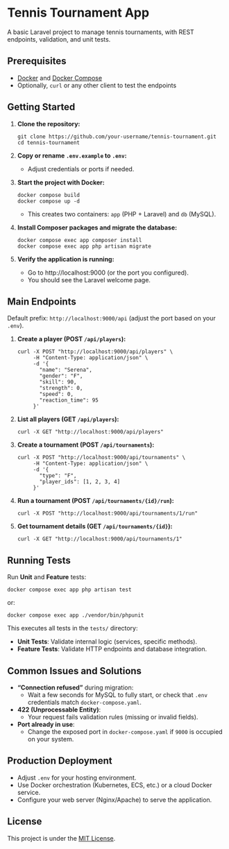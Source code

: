 # Tennis Tournament App

A basic Laravel project to manage tennis tournaments, with REST endpoints, validation, and unit tests.

## Prerequisites
- [Docker](https://docs.docker.com/get-docker/) and [Docker Compose](https://docs.docker.com/compose/install/)
- Optionally, `curl` or any other client to test the endpoints

## Getting Started

1. **Clone the repository:**

    ```
    git clone https://github.com/your-username/tennis-tournament.git
    cd tennis-tournament
    ```

2. **Copy or rename `.env.example` to `.env`:**
   - Adjust credentials or ports if needed.

3. **Start the project with Docker:**

    ```
    docker compose build
    docker compose up -d
    ```

   - This creates two containers: `app` (PHP + Laravel) and `db` (MySQL).

4. **Install Composer packages and migrate the database:**

    ```
    docker compose exec app composer install
    docker compose exec app php artisan migrate
    ```

5. **Verify the application is running:**
   - Go to http://localhost:9000 (or the port you configured).
   - You should see the Laravel welcome page.

## Main Endpoints

Default prefix: `http://localhost:9000/api` (adjust the port based on your `.env`).

1. **Create a player (POST `/api/players`):**

    ```
    curl -X POST "http://localhost:9000/api/players" \
         -H "Content-Type: application/json" \
         -d '{
           "name": "Serena",
           "gender": "F",
           "skill": 90,
           "strength": 0,
           "speed": 0,
           "reaction_time": 95
         }'
    ```

2. **List all players (GET `/api/players`):**

    ```
    curl -X GET "http://localhost:9000/api/players"
    ```

3. **Create a tournament (POST `/api/tournaments`):**

    ```
    curl -X POST "http://localhost:9000/api/tournaments" \
         -H "Content-Type: application/json" \
         -d '{
           "type": "F",
           "player_ids": [1, 2, 3, 4]
         }'
    ```

4. **Run a tournament (POST `/api/tournaments/{id}/run`):**

    ```
    curl -X POST "http://localhost:9000/api/tournaments/1/run"
    ```

5. **Get tournament details (GET `/api/tournaments/{id}`):**

    ```
    curl -X GET "http://localhost:9000/api/tournaments/1"
    ```

## Running Tests

Run **Unit** and **Feature** tests:

    docker compose exec app php artisan test

or:

    docker compose exec app ./vendor/bin/phpunit

This executes all tests in the `tests/` directory:

- **Unit Tests**: Validate internal logic (services, specific methods).
- **Feature Tests**: Validate HTTP endpoints and database integration.

## Common Issues and Solutions

- **“Connection refused”** during migration:
  - Wait a few seconds for MySQL to fully start, or check that `.env` credentials match `docker-compose.yaml`.
- **422 (Unprocessable Entity)**:
  - Your request fails validation rules (missing or invalid fields).
- **Port already in use**:
  - Change the exposed port in `docker-compose.yaml` if `9000` is occupied on your system.

## Production Deployment

- Adjust `.env` for your hosting environment.
- Use Docker orchestration (Kubernetes, ECS, etc.) or a cloud Docker service.
- Configure your web server (Nginx/Apache) to serve the application.

## License

This project is under the [MIT License](LICENSE).
